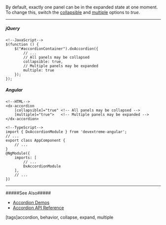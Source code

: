 By default, exactly one panel can be in the expanded state at one moment. To change this, switch the [collapsible](/api-reference/10%20UI%20Widgets/dxAccordion/1%20Configuration/collapsible.md '/Documentation/ApiReference/UI_Widgets/dxAccordion/Configuration/#collapsible') and [multiple](/api-reference/10%20UI%20Widgets/dxAccordion/1%20Configuration/multiple.md '/Documentation/ApiReference/UI_Widgets/dxAccordion/Configuration/#multiple') options to _true_.

---
##### jQuery

    <!--JavaScript-->
    $(function () {
        $("#accordionContainer").dxAccordion({
            // ...
            // All panels may be collapsed
            collapsible: true,
            // Multiple panels may be expanded
            multiple: true
        });
    });

##### Angular

    <!--HTML-->
    <dx-accordion
        [collapsible]="true" <!-- All panels may be collapsed -->
        [multiple]="true">   <!-- Multiple panels may be expanded -->
    </dx-accordion>

    <!--TypeScript-->
    import { DxAccordionModule } from 'devextreme-angular';
    // ...
    export class AppComponent {
        // ...
    }
    @NgModule({
        imports: [
            // ...
            DxAccordionModule
        ],
        // ...
    })

---

#####See Also#####
- [Accordion Demos](https://js.devexpress.com/Demos/WidgetsGallery/#demo/navigation-accordion-overview)
- [Accordion API Reference](/api-reference/10%20UI%20Widgets/dxAccordion '/Documentation/ApiReference/UI_Widgets/dxAccordion/')

[tags]accordion, behavior, collapse, expand, multiple